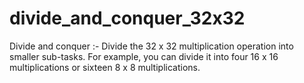 # divide_and_conquer_32x32
 Divide and conquer :- Divide the 32 x 32 multiplication operation into smaller sub-tasks. For example, you can divide it into four 16 x 16 multiplications or sixteen 8 x 8 multiplications.
